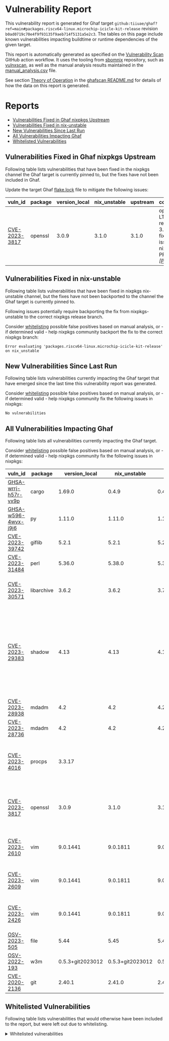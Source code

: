 <!--
SPDX-FileCopyrightText: 2023 Technology Innovation Institute (TII)

SPDX-License-Identifier: CC-BY-SA-4.0
-->

# Vulnerability Report

This vulnerability report is generated for Ghaf target `github:tiiuae/ghaf?ref=main#packages.riscv64-linux.microchip-icicle-kit-release` revision `b0ad0719c70e4f9f93135f9aeb714f5131a5e2c3`. The tables on this page include known vulnerabilities impacting buildtime or runtime dependencies of the given target.

This report is automatically generated as specified on the [Vulnerability Scan](../.github/workflows/vulnerability-scan.yml) GitHub action workflow. It uses the tooling from [sbomnix](https://github.com/tiiuae/sbomnix) repository, such as [vulnxscan](https://github.com/tiiuae/sbomnix/tree/main/scripts/vulnxscan), as well as the manual analysis results maintained in the [manual_analysis.csv](../manual_analysis.csv) file.

See section [Theory of Operation](https://github.com/tiiuae/ghafscan#theory-of-operation) in the [ghafscan README.md](https://github.com/tiiuae/ghafscan/blob/main/README.md) for details of how the data on this report is generated.

Reports
=================

* [Vulnerabilities Fixed in Ghaf nixpkgs Upstream](#vulnerabilities-fixed-in-ghaf-nixpkgs-upstream)
* [Vulnerabilities Fixed in nix-unstable](#vulnerabilities-fixed-in-nix-unstable)
* [New Vulnerabilities Since Last Run](#new-vulnerabilities-since-last-run)
* [All Vulnerabilities Impacting Ghaf](#all-vulnerabilities-impacting-ghaf)
* [Whitelisted Vulnerabilities](#whitelisted-vulnerabilities)

## Vulnerabilities Fixed in Ghaf nixpkgs Upstream 

Following table lists vulnerabilities that have been fixed in the nixpkgs channel the Ghaf target is currently pinned to, but the fixes have not been included in Ghaf.

Update the target Ghaf [flake.lock](https://github.com/tiiuae/ghaf/blob/main/flake.lock) file to mitigate the following issues:


| vuln_id                                                         | package   | version_local   | nix_unstable   | upstream   | comment                                                                                                                                                                                                                   |
|-----------------------------------------------------------------|-----------|-----------------|----------------|------------|---------------------------------------------------------------------------------------------------------------------------------------------------------------------------------------------------------------------------|
| [CVE-2023-3817](https://nvd.nist.gov/vuln/detail/CVE-2023-3817) | openssl   | 3.0.9           | 3.1.0          | 3.1.0      | openssl LTS release 3.0.10 fixes the issue, nixpkgs PR: [link](https://github.com/NixOS/nixpkgs/pull/246579).  *[[PR](https://github.com/NixOS/nixpkgs/pull/247537), [PR](https://github.com/NixOS/nixpkgs/pull/248715)]* |


## Vulnerabilities Fixed in nix-unstable

Following table lists vulnerabilities that have been fixed in nixpkgs nix-unstable channel, but the fixes have not been backported to the channel the Ghaf target is currently pinned to.

Following issues potentially require backporting the fix from nixpkgs-unstable to the correct nixpkgs release branch.

Consider [whitelisting](../manual_analysis.csv) possible false positives based on manual analysis, or - if determined valid - help nixpkgs community backport the fix to the correct nixpkgs branch:

```Error evaluating 'packages.riscv64-linux.microchip-icicle-kit-release' on nix_unstable```


## New Vulnerabilities Since Last Run

Following table lists vulnerabilities currently impacting the Ghaf target that have emerged since the last time this vulnerability report was generated.

Consider [whitelisting](../manual_analysis.csv) possible false positives based on manual analysis, or - if determined valid - help nixpkgs community fix the following issues in nixpkgs:

```No vulnerabilities```


## All Vulnerabilities Impacting Ghaf

Following table lists all vulnerabilities currently impacting the Ghaf target.

Consider [whitelisting](../manual_analysis.csv) possible false positives based on manual analysis, or - if determined valid - help nixpkgs community fix the following issues in nixpkgs:


| vuln_id                                                           | package    | version_local    | nix_unstable     | upstream         | comment                                                                                                                                                                                                                                                                                                                            |
|-------------------------------------------------------------------|------------|------------------|------------------|------------------|------------------------------------------------------------------------------------------------------------------------------------------------------------------------------------------------------------------------------------------------------------------------------------------------------------------------------------|
| [GHSA-wrrj-h57r-vx9p](https://osv.dev/GHSA-wrrj-h57r-vx9p)        | cargo      | 1.69.0           | 0.4.9            | 0.4.9            |                                                                                                                                                                                                                                                                                                                                    |
| [GHSA-w596-4wvx-j9j6](https://osv.dev/GHSA-w596-4wvx-j9j6)        | py         | 1.11.0           | 1.11.0           | 1.11.0           |                                                                                                                                                                                                                                                                                                                                    |
| [CVE-2023-39742](https://nvd.nist.gov/vuln/detail/CVE-2023-39742) | giflib     | 5.2.1            | 5.2.1            | 5.2.1            |                                                                                                                                                                                                                                                                                                                                    |
| [CVE-2023-31484](https://nvd.nist.gov/vuln/detail/CVE-2023-31484) | perl       | 5.36.0           | 5.38.0           | 5.38.0           | *[[PR](https://github.com/NixOS/nixpkgs/pull/241848), [PR](https://github.com/NixOS/nixpkgs/pull/247547)]*                                                                                                                                                                                                                         |
| [CVE-2023-30571](https://nvd.nist.gov/vuln/detail/CVE-2023-30571) | libarchive | 3.6.2            | 3.6.2            | 3.7.1            | No upstream fix available, see: [link](https://github.com/libarchive/libarchive/issues/1876).                                                                                                                                                                                                                                      |
| [CVE-2023-29383](https://nvd.nist.gov/vuln/detail/CVE-2023-29383) | shadow     | 4.13             | 4.13             | 4.14.0           | Pending merge for nixpkgs master PR: [link](https://github.com/NixOS/nixpkgs/pull/233924). TODO: consider taking the upstream version update to 4.14 instead: [link](https://github.com/shadow-maint/shadow/releases).  *[[PR](https://github.com/NixOS/nixpkgs/pull/233924), [PR](https://github.com/NixOS/nixpkgs/pull/254143)]* |
| [CVE-2023-28938](https://nvd.nist.gov/vuln/detail/CVE-2023-28938) | mdadm      | 4.2              | 4.2              | 4.2              |                                                                                                                                                                                                                                                                                                                                    |
| [CVE-2023-28736](https://nvd.nist.gov/vuln/detail/CVE-2023-28736) | mdadm      | 4.2              | 4.2              | 4.2              |                                                                                                                                                                                                                                                                                                                                    |
| [CVE-2023-4016](https://nvd.nist.gov/vuln/detail/CVE-2023-4016)   | procps     | 3.3.17           |                  |                  | See: [link](https://gitlab.com/procps-ng/procps/-/issues/297). Notice: repology package name is procps-ng: [link](https://repology.org/project/procps-ng/versions).                                                                                                                                                                |
| [CVE-2023-3817](https://nvd.nist.gov/vuln/detail/CVE-2023-3817)   | openssl    | 3.0.9            | 3.1.0            | 3.1.0            | openssl LTS release 3.0.10 fixes the issue, nixpkgs PR: [link](https://github.com/NixOS/nixpkgs/pull/246579).  *[[PR](https://github.com/NixOS/nixpkgs/pull/247537), [PR](https://github.com/NixOS/nixpkgs/pull/248715)]*                                                                                                          |
| [CVE-2023-2610](https://nvd.nist.gov/vuln/detail/CVE-2023-2610)   | vim        | 9.0.1441         | 9.0.1811         | 9.0.1885         | Consider backporting nixpkgs PR [link](https://github.com/NixOS/nixpkgs/pull/239484) to 23.05.  *[[PR](https://github.com/NixOS/nixpkgs/pull/251896)]*                                                                                                                                                                             |
| [CVE-2023-2609](https://nvd.nist.gov/vuln/detail/CVE-2023-2609)   | vim        | 9.0.1441         | 9.0.1811         | 9.0.1885         | Consider backporting nixpkgs PR [link](https://github.com/NixOS/nixpkgs/pull/239484) to 23.05.  *[[PR](https://github.com/NixOS/nixpkgs/pull/251896)]*                                                                                                                                                                             |
| [CVE-2023-2426](https://nvd.nist.gov/vuln/detail/CVE-2023-2426)   | vim        | 9.0.1441         | 9.0.1811         | 9.0.1885         | Consider backporting nixpkgs PR [link](https://github.com/NixOS/nixpkgs/pull/239484) to 23.05.  *[[PR](https://github.com/NixOS/nixpkgs/pull/251896)]*                                                                                                                                                                             |
| [OSV-2023-505](https://osv.dev/OSV-2023-505)                      | file       | 5.44             | 5.45             | 5.45             | Unclear if this is still valid.                                                                                                                                                                                                                                                                                                    |
| [OSV-2022-193](https://osv.dev/OSV-2022-193)                      | w3m        | 0.5.3+git2023012 | 0.5.3+git2023012 | 0.5.3+git2023012 | Unclear if this is still valid.                                                                                                                                                                                                                                                                                                    |
| [CVE-2020-2136](https://nvd.nist.gov/vuln/detail/CVE-2020-2136)   | git        | 2.40.1           | 2.41.0           | 2.42.0           | *[[PR](https://github.com/NixOS/nixpkgs/pull/82872), [PR](https://github.com/NixOS/nixpkgs/pull/84664)]*                                                                                                                                                                                                                           |



## Whitelisted Vulnerabilities

Following table lists vulnerabilities that would otherwise have been included to the report, but were left out due to whitelisting.

<details>
<summary>Whitelisted vulnerabilities</summary>
<br>

| vuln_id                                                               | package    | version_local    | comment                                                                                                                                                                                                                                                                                                                                           |
|-----------------------------------------------------------------------|------------|------------------|---------------------------------------------------------------------------------------------------------------------------------------------------------------------------------------------------------------------------------------------------------------------------------------------------------------------------------------------------|
| [GHSA-6898-wx94-8jq8](https://osv.dev/GHSA-6898-wx94-8jq8)            | libnotify  | 0.8.2            | Incorrect package: Issue refers node-libnotify [link](https://github.com/mytrile/node-libnotify), whereas nixpkgs refers gnome-libnotify [link](https://gitlab.gnome.org/GNOME/libnotify).                                                                                                                                                        |
| [CVE-2023-31975](https://nvd.nist.gov/vuln/detail/CVE-2023-31975)     | yasm       | 1.3.0            | Memory leak in CLI tool, no security impact.                                                                                                                                                                                                                                                                                                      |
| [CVE-2023-31974](https://nvd.nist.gov/vuln/detail/CVE-2023-31974)     | yasm       | 1.3.0            | Crash in CLI tool, no security impact.                                                                                                                                                                                                                                                                                                            |
| [CVE-2023-31973](https://nvd.nist.gov/vuln/detail/CVE-2023-31973)     | yasm       | 1.3.0            | Crash in CLI tool, no security impact.                                                                                                                                                                                                                                                                                                            |
| [CVE-2023-31972](https://nvd.nist.gov/vuln/detail/CVE-2023-31972)     | yasm       | 1.3.0            | Crash in CLI tool, no security impact.                                                                                                                                                                                                                                                                                                            |
| [CVE-2023-31486](https://nvd.nist.gov/vuln/detail/CVE-2023-31486)     | perl       | 5.36.0-env       | Fixed upstream with [link](https://github.com/chansen/p5-http-tiny/pull/153) and nixpkgs patched the issue already in 08/2022 with [link](https://github.com/NixOS/nixpkgs/pull/187480).                                                                                                                                                          |
| [CVE-2023-31486](https://nvd.nist.gov/vuln/detail/CVE-2023-31486)     | perl       | 5.36.0           | Fixed upstream with [link](https://github.com/chansen/p5-http-tiny/pull/153) and nixpkgs patched the issue already in 08/2022 with [link](https://github.com/NixOS/nixpkgs/pull/187480).                                                                                                                                                          |
| [CVE-2023-30402](https://nvd.nist.gov/vuln/detail/CVE-2023-30402)     | yasm       | 1.3.0            | Crash in CLI tool, no security impact.                                                                                                                                                                                                                                                                                                            |
| [CVE-2023-29406](https://nvd.nist.gov/vuln/detail/CVE-2023-29406)     | go         | 1.17.13-linux-am | See the discussion in: [link](https://github.com/NixOS/nixpkgs/pull/241776).                                                                                                                                                                                                                                                                      |
| [CVE-2023-29405](https://nvd.nist.gov/vuln/detail/CVE-2023-29405)     | go         | 1.17.13-linux-am | See the discussion in: [link](https://github.com/NixOS/nixpkgs/pull/241776).                                                                                                                                                                                                                                                                      |
| [CVE-2023-29404](https://nvd.nist.gov/vuln/detail/CVE-2023-29404)     | go         | 1.17.13-linux-am | See the discussion in: [link](https://github.com/NixOS/nixpkgs/pull/241776).                                                                                                                                                                                                                                                                      |
| [CVE-2023-29403](https://nvd.nist.gov/vuln/detail/CVE-2023-29403)     | go         | 1.17.13-linux-am | See the discussion in: [link](https://github.com/NixOS/nixpkgs/pull/241776).                                                                                                                                                                                                                                                                      |
| [CVE-2023-29402](https://nvd.nist.gov/vuln/detail/CVE-2023-29402)     | go         | 1.17.13-linux-am | See the discussion in: [link](https://github.com/NixOS/nixpkgs/pull/241776).                                                                                                                                                                                                                                                                      |
| [CVE-2023-29400](https://nvd.nist.gov/vuln/detail/CVE-2023-29400)     | go         | 1.17.13-linux-am | See the discussion in: [link](https://github.com/NixOS/nixpkgs/pull/241776).                                                                                                                                                                                                                                                                      |
| [CVE-2023-24540](https://nvd.nist.gov/vuln/detail/CVE-2023-24540)     | go         | 1.17.13-linux-am | See the discussion in: [link](https://github.com/NixOS/nixpkgs/pull/241776).                                                                                                                                                                                                                                                                      |
| [CVE-2023-24539](https://nvd.nist.gov/vuln/detail/CVE-2023-24539)     | go         | 1.17.13-linux-am | See the discussion in: [link](https://github.com/NixOS/nixpkgs/pull/241776).                                                                                                                                                                                                                                                                      |
| [CVE-2023-24538](https://nvd.nist.gov/vuln/detail/CVE-2023-24538)     | go         | 1.17.13-linux-am | See the discussion in: [link](https://github.com/NixOS/nixpkgs/pull/241776).                                                                                                                                                                                                                                                                      |
| [CVE-2023-24537](https://nvd.nist.gov/vuln/detail/CVE-2023-24537)     | go         | 1.17.13-linux-am | See the discussion in: [link](https://github.com/NixOS/nixpkgs/pull/241776).                                                                                                                                                                                                                                                                      |
| [CVE-2023-24536](https://nvd.nist.gov/vuln/detail/CVE-2023-24536)     | go         | 1.17.13-linux-am | See the discussion in: [link](https://github.com/NixOS/nixpkgs/pull/241776).                                                                                                                                                                                                                                                                      |
| [CVE-2023-24534](https://nvd.nist.gov/vuln/detail/CVE-2023-24534)     | go         | 1.17.13-linux-am | See the discussion in: [link](https://github.com/NixOS/nixpkgs/pull/241776).                                                                                                                                                                                                                                                                      |
| [CVE-2023-24532](https://nvd.nist.gov/vuln/detail/CVE-2023-24532)     | go         | 1.17.13-linux-am | See the discussion in: [link](https://github.com/NixOS/nixpkgs/pull/241776).                                                                                                                                                                                                                                                                      |
| [CVE-2023-3603](https://nvd.nist.gov/vuln/detail/CVE-2023-3603)       | libssh     | 0.10.5           | Based on [link](https://security-tracker.debian.org/tracker/CVE-2023-3603) and [link](https://bugzilla.redhat.com/show_bug.cgi?id=2221791), vulnerable code is not present in 0.10.5 or any currently released version.                                                                                                                           |
| [OSV-2023-137](https://osv.dev/OSV-2023-137)                          | harfbuzz   | 7.3.0            | Based on [link](https://bugs.chromium.org/p/oss-fuzz/issues/detail?id=56510#c2), the issue is fixed in range [link](https://github.com/harfbuzz/harfbuzz/compare/67e01c1292821e7b6fc2ab13acddb84ab41b2187...60841e26187576bff477c1a09ee2ffe544844abc) all of which have been merged in 7.1.0.                                                     |
| [OSV-2023-137](https://osv.dev/OSV-2023-137)                          | harfbuzz   | 7.2.0            | Based on [link](https://bugs.chromium.org/p/oss-fuzz/issues/detail?id=56510#c2), the issue is fixed in range [link](https://github.com/harfbuzz/harfbuzz/compare/67e01c1292821e7b6fc2ab13acddb84ab41b2187...60841e26187576bff477c1a09ee2ffe544844abc) all of which have been merged in 7.1.0.                                                     |
| [CVE-2022-48434](https://nvd.nist.gov/vuln/detail/CVE-2022-48434)     | ffmpeg     | 4.4.4            | Scanners get confused by LTS release versions (non-linear version numbers). Upstream fix patch for 4.4.x is merged in 4.4.3 [link](https://git.ffmpeg.org/gitweb/ffmpeg.git/commit/d4b7b3c03ee2baf0166ce49dff17ec9beff684db).                                                                                                                     |
| [PYSEC-2022-42969](https://osv.dev/PYSEC-2022-42969)                  | py         | 1.11.0           | Same as CVE-2022-42969.                                                                                                                                                                                                                                                                                                                           |
| [CVE-2022-42969](https://nvd.nist.gov/vuln/detail/CVE-2022-42969)     | py         | 1.11.0           | Disputed upstream: [link](https://github.com/pytest-dev/py/issues/287#issuecomment-1283567565).                                                                                                                                                                                                                                                   |
| [CVE-2022-41725](https://nvd.nist.gov/vuln/detail/CVE-2022-41725)     | go         | 1.17.13-linux-am | See the discussion in: [link](https://github.com/NixOS/nixpkgs/pull/241776).                                                                                                                                                                                                                                                                      |
| [CVE-2022-41724](https://nvd.nist.gov/vuln/detail/CVE-2022-41724)     | go         | 1.17.13-linux-am | See the discussion in: [link](https://github.com/NixOS/nixpkgs/pull/241776).                                                                                                                                                                                                                                                                      |
| [CVE-2022-41723](https://nvd.nist.gov/vuln/detail/CVE-2022-41723)     | go         | 1.17.13-linux-am | See the discussion in: [link](https://github.com/NixOS/nixpkgs/pull/241776).                                                                                                                                                                                                                                                                      |
| [CVE-2022-41722](https://nvd.nist.gov/vuln/detail/CVE-2022-41722)     | go         | 1.17.13-linux-am | See the discussion in: [link](https://github.com/NixOS/nixpkgs/pull/241776).                                                                                                                                                                                                                                                                      |
| [CVE-2022-41720](https://nvd.nist.gov/vuln/detail/CVE-2022-41720)     | go         | 1.17.13-linux-am | See the discussion in: [link](https://github.com/NixOS/nixpkgs/pull/241776).                                                                                                                                                                                                                                                                      |
| [CVE-2022-41717](https://nvd.nist.gov/vuln/detail/CVE-2022-41717)     | go         | 1.17.13-linux-am | See the discussion in: [link](https://github.com/NixOS/nixpkgs/pull/241776).                                                                                                                                                                                                                                                                      |
| [CVE-2022-41716](https://nvd.nist.gov/vuln/detail/CVE-2022-41716)     | go         | 1.17.13-linux-am | See the discussion in: [link](https://github.com/NixOS/nixpkgs/pull/241776).                                                                                                                                                                                                                                                                      |
| [CVE-2022-41715](https://nvd.nist.gov/vuln/detail/CVE-2022-41715)     | go         | 1.17.13-linux-am | See the discussion in: [link](https://github.com/NixOS/nixpkgs/pull/241776).                                                                                                                                                                                                                                                                      |
| [CVE-2022-38663](https://nvd.nist.gov/vuln/detail/CVE-2022-38663)     | git        | 2.41.0           | Incorrect package: Impacts Jenkins git plugin, not git. Issue gets included to the report due to vulnix's design decision to avoid false negatives with the cost of false positives: [link](https://github.com/nix-community/vulnix/blob/f56f3ac857626171b95e51d98cb6874278f789d3/src/vulnix/vulnerability.py#L90-L96).                           |
| [CVE-2022-38663](https://nvd.nist.gov/vuln/detail/CVE-2022-38663)     | git        | 2.40.1           | Incorrect package: Impacts Jenkins git plugin, not git. Issue gets included to the report due to vulnix's design decision to avoid false negatives with the cost of false positives: [link](https://github.com/nix-community/vulnix/blob/f56f3ac857626171b95e51d98cb6874278f789d3/src/vulnix/vulnerability.py#L90-L96).                           |
| [CVE-2022-37416](https://nvd.nist.gov/vuln/detail/CVE-2022-37416)     | libmpeg2   | 0.5.1            | NVD data issue: concerns Android only.                                                                                                                                                                                                                                                                                                            |
| [CVE-2022-36884](https://nvd.nist.gov/vuln/detail/CVE-2022-36884)     | git        | 2.41.0           | Incorrect package: Impacts Jenkins git plugin, not git. Issue gets included to the report due to vulnix's design decision to avoid false negatives with the cost of false positives: [link](https://github.com/nix-community/vulnix/blob/f56f3ac857626171b95e51d98cb6874278f789d3/src/vulnix/vulnerability.py#L90-L96).                           |
| [CVE-2022-36884](https://nvd.nist.gov/vuln/detail/CVE-2022-36884)     | git        | 2.40.1           | Incorrect package: Impacts Jenkins git plugin, not git. Issue gets included to the report due to vulnix's design decision to avoid false negatives with the cost of false positives: [link](https://github.com/nix-community/vulnix/blob/f56f3ac857626171b95e51d98cb6874278f789d3/src/vulnix/vulnerability.py#L90-L96).                           |
| [CVE-2022-36883](https://nvd.nist.gov/vuln/detail/CVE-2022-36883)     | git        | 2.41.0           | Incorrect package: Impacts Jenkins git plugin, not git. Issue gets included to the report due to vulnix's design decision to avoid false negatives with the cost of false positives: [link](https://github.com/nix-community/vulnix/blob/f56f3ac857626171b95e51d98cb6874278f789d3/src/vulnix/vulnerability.py#L90-L96).                           |
| [CVE-2022-36883](https://nvd.nist.gov/vuln/detail/CVE-2022-36883)     | git        | 2.40.1           | Incorrect package: Impacts Jenkins git plugin, not git. Issue gets included to the report due to vulnix's design decision to avoid false negatives with the cost of false positives: [link](https://github.com/nix-community/vulnix/blob/f56f3ac857626171b95e51d98cb6874278f789d3/src/vulnix/vulnerability.py#L90-L96).                           |
| [CVE-2022-36882](https://nvd.nist.gov/vuln/detail/CVE-2022-36882)     | git        | 2.41.0           | Incorrect package: Impacts Jenkins git plugin, not git. Issue gets included to the report due to vulnix's design decision to avoid false negatives with the cost of false positives: [link](https://github.com/nix-community/vulnix/blob/f56f3ac857626171b95e51d98cb6874278f789d3/src/vulnix/vulnerability.py#L90-L96).                           |
| [CVE-2022-36882](https://nvd.nist.gov/vuln/detail/CVE-2022-36882)     | git        | 2.40.1           | Incorrect package: Impacts Jenkins git plugin, not git. Issue gets included to the report due to vulnix's design decision to avoid false negatives with the cost of false positives: [link](https://github.com/nix-community/vulnix/blob/f56f3ac857626171b95e51d98cb6874278f789d3/src/vulnix/vulnerability.py#L90-L96).                           |
| [CVE-2022-36073](https://nvd.nist.gov/vuln/detail/CVE-2022-36073)     | rubygems   | 3.4.19           | Latest impacted version in 3.x is 3.0.4.                                                                                                                                                                                                                                                                                                          |
| [CVE-2022-36073](https://nvd.nist.gov/vuln/detail/CVE-2022-36073)     | rubygems   | 3.4.13           | Latest impacted version in 3.x is 3.0.4.                                                                                                                                                                                                                                                                                                          |
| [CVE-2022-30949](https://nvd.nist.gov/vuln/detail/CVE-2022-30949)     | git        | 2.41.0           | Incorrect package: Impacts Jenkins git plugin, not git. Issue gets included to the report due to vulnix's design decision to avoid false negatives with the cost of false positives: [link](https://github.com/nix-community/vulnix/blob/f56f3ac857626171b95e51d98cb6874278f789d3/src/vulnix/vulnerability.py#L90-L96).                           |
| [CVE-2022-30949](https://nvd.nist.gov/vuln/detail/CVE-2022-30949)     | git        | 2.40.1           | Incorrect package: Impacts Jenkins git plugin, not git. Issue gets included to the report due to vulnix's design decision to avoid false negatives with the cost of false positives: [link](https://github.com/nix-community/vulnix/blob/f56f3ac857626171b95e51d98cb6874278f789d3/src/vulnix/vulnerability.py#L90-L96).                           |
| [CVE-2022-30948](https://nvd.nist.gov/vuln/detail/CVE-2022-30948)     | git        | 2.41.0           | Incorrect package: Impacts Jenkins git plugin, not git. Issue gets included to the report due to vulnix's design decision to avoid false negatives with the cost of false positives: [link](https://github.com/nix-community/vulnix/blob/f56f3ac857626171b95e51d98cb6874278f789d3/src/vulnix/vulnerability.py#L90-L96).                           |
| [CVE-2022-30948](https://nvd.nist.gov/vuln/detail/CVE-2022-30948)     | git        | 2.40.1           | Incorrect package: Impacts Jenkins git plugin, not git. Issue gets included to the report due to vulnix's design decision to avoid false negatives with the cost of false positives: [link](https://github.com/nix-community/vulnix/blob/f56f3ac857626171b95e51d98cb6874278f789d3/src/vulnix/vulnerability.py#L90-L96).                           |
| [CVE-2022-30947](https://nvd.nist.gov/vuln/detail/CVE-2022-30947)     | git        | 2.41.0           | Incorrect package: Impacts Jenkins git plugin, not git. Issue gets included to the report due to vulnix's design decision to avoid false negatives with the cost of false positives: [link](https://github.com/nix-community/vulnix/blob/f56f3ac857626171b95e51d98cb6874278f789d3/src/vulnix/vulnerability.py#L90-L96).                           |
| [CVE-2022-30947](https://nvd.nist.gov/vuln/detail/CVE-2022-30947)     | git        | 2.40.1           | Incorrect package: Impacts Jenkins git plugin, not git. Issue gets included to the report due to vulnix's design decision to avoid false negatives with the cost of false positives: [link](https://github.com/nix-community/vulnix/blob/f56f3ac857626171b95e51d98cb6874278f789d3/src/vulnix/vulnerability.py#L90-L96).                           |
| [CVE-2022-28321](https://nvd.nist.gov/vuln/detail/CVE-2022-28321)     | linux-pam  | 1.5.2            | Only impacts SUSE-specific patch version. Notice: repology package name is pam: [link](https://repology.org/project/pam/versions).                                                                                                                                                                                                                |
| [CVE-2022-27664](https://nvd.nist.gov/vuln/detail/CVE-2022-27664)     | go         | 1.17.13-linux-am | See the discussion in: [link](https://github.com/NixOS/nixpkgs/pull/241776).                                                                                                                                                                                                                                                                      |
| [CVE-2022-26691](https://nvd.nist.gov/vuln/detail/CVE-2022-26691)     | cups       | 2.4.6            | Fixed in nixpkgs with PR: [link](https://github.com/NixOS/nixpkgs/pull/174898).                                                                                                                                                                                                                                                                   |
| [MAL-2022-4301](https://osv.dev/MAL-2022-4301)                        | libidn2    | 2.3.4            | Incorrect package: Issue refers npm libidn2, whereas, nixpkgs refers libidn2 [link](https://gitlab.com/libidn/libidn2).                                                                                                                                                                                                                           |
| [CVE-2022-3965](https://nvd.nist.gov/vuln/detail/CVE-2022-3965)       | ffmpeg     | 5.1.3            | Scanners get confused by LTS release versions (non-linear version numbers). Upstream fix patch for 5.1.x is merged in 5.1.3 [link](https://github.com/FFmpeg/FFmpeg/commit/7c234248f859baa35e55c3dbbb7a359eae1c5257).                                                                                                                             |
| [CVE-2022-3964](https://nvd.nist.gov/vuln/detail/CVE-2022-3964)       | ffmpeg     | 5.1.3            | Scanners get confused by LTS release versions (non-linear version numbers). Upstream fix patch for 4.4.x is merged in 4.4.4 [link](https://github.com/FFmpeg/FFmpeg/commit/ad28b01a141703b831256b712e0613281b15fcf0).                                                                                                                             |
| [CVE-2022-3964](https://nvd.nist.gov/vuln/detail/CVE-2022-3964)       | ffmpeg     | 4.4.4            | Scanners get confused by LTS release versions (non-linear version numbers). Upstream fix patch for 4.4.x is merged in 4.4.4 [link](https://github.com/FFmpeg/FFmpeg/commit/ad28b01a141703b831256b712e0613281b15fcf0).                                                                                                                             |
| [CVE-2022-3637](https://nvd.nist.gov/vuln/detail/CVE-2022-3637)       | bluez      | 5.66             | Upstream fix commit: [link](https://git.kernel.org/pub/scm/bluetooth/bluez.git/commit/?id=1d6cfb8e625a944010956714c1802bc1e1fc6c4f) was merged to release 5.65, so this issue is fixed in 5.66. NVD data issue.                                                                                                                                   |
| [CVE-2022-3563](https://nvd.nist.gov/vuln/detail/CVE-2022-3563)       | bluez      | 5.66             | Upstream fix commit: [link](https://git.kernel.org/pub/scm/bluetooth/bluez.git/commit/?id=e3c92f1f786f0b55440bd908b55894d0c792cf0e) was merged to release 5.65, so this issue is fixed in 5.66. NVD data issue.                                                                                                                                   |
| [CVE-2022-3341](https://nvd.nist.gov/vuln/detail/CVE-2022-3341)       | ffmpeg     | 4.4.4            | Scanners get confused by LTS release versions (non-linear version numbers). Upstream fix patch for 4.4.x is merged in 4.4.4 [link](https://github.com/FFmpeg/FFmpeg/commit/c513bd48039a718dabf6d7a829efb6732693c04b).                                                                                                                             |
| [CVE-2022-3219](https://nvd.nist.gov/vuln/detail/CVE-2022-3219)       | gnupg      | 2.4.1            | Fix patch is not accepted upstream: [link](https://dev.gnupg.org/D556).                                                                                                                                                                                                                                                                           |
| [CVE-2022-3219](https://nvd.nist.gov/vuln/detail/CVE-2022-3219)       | gnupg      | 2.4.0            | Fix patch is not accepted upstream: [link](https://dev.gnupg.org/D556).                                                                                                                                                                                                                                                                           |
| [CVE-2022-3109](https://nvd.nist.gov/vuln/detail/CVE-2022-3109)       | ffmpeg     | 4.4.4            | Scanners get confused by LTS release versions (non-linear version numbers). Upstream fix patch for 4.4.x is merged in 4.4.4 [link](https://github.com/FFmpeg/FFmpeg/commit/4d82b7bac42c9d35d4f9f145a85e6cbc1fe914f2).                                                                                                                             |
| [CVE-2022-2880](https://nvd.nist.gov/vuln/detail/CVE-2022-2880)       | go         | 1.17.13-linux-am | See the discussion in: [link](https://github.com/NixOS/nixpkgs/pull/241776).                                                                                                                                                                                                                                                                      |
| [CVE-2022-2879](https://nvd.nist.gov/vuln/detail/CVE-2022-2879)       | go         | 1.17.13-linux-am | See the discussion in: [link](https://github.com/NixOS/nixpkgs/pull/241776).                                                                                                                                                                                                                                                                      |
| [OSV-2022-1193](https://osv.dev/OSV-2022-1193)                        | libarchive | 3.6.2            | Fixed based on [link](https://bugs.chromium.org/p/oss-fuzz/issues/detail?id=53594#c3).                                                                                                                                                                                                                                                            |
| [OSV-2022-416](https://osv.dev/OSV-2022-416)                          | openjpeg   | 2.5.0            | Fixed based on [link](https://bugs.chromium.org/p/oss-fuzz/issues/detail?id=47500#c2).                                                                                                                                                                                                                                                            |
| [OSV-2022-183](https://osv.dev/OSV-2022-183)                          | binutils   | 2.40             | Fixed based on [link](https://bugs.chromium.org/p/oss-fuzz/issues/detail?id=44864#c2).                                                                                                                                                                                                                                                            |
| [GHSA-mc7w-4cjf-c973](https://osv.dev/GHSA-mc7w-4cjf-c973)            | opencv     | 4.7.0            | Incorrect package: Issue refers node-opencv, whereas, nixpkgs refers opencv [link](https://github.com/opencv/opencv).                                                                                                                                                                                                                             |
| [CVE-2021-39205](https://nvd.nist.gov/vuln/detail/CVE-2021-39205)     | jitsi-meet | 1.0.7322         | Does not impact the version in nixpkgs as mentioned in [link](https://github.com/NixOS/nixpkgs/issues/142979#issuecomment-964291845).                                                                                                                                                                                                             |
| [CVE-2021-39205](https://nvd.nist.gov/vuln/detail/CVE-2021-39205)     | jitsi-meet | 1.0.6943         | Does not impact the version in nixpkgs as mentioned in [link](https://github.com/NixOS/nixpkgs/issues/142979#issuecomment-964291845).                                                                                                                                                                                                             |
| [CVE-2021-33506](https://nvd.nist.gov/vuln/detail/CVE-2021-33506)     | jitsi-meet | 1.0.7322         | Fixed in nixpkgs as mentioned in [link](https://github.com/NixOS/nixpkgs/issues/132134#issuecomment-890319135).                                                                                                                                                                                                                                   |
| [CVE-2021-33506](https://nvd.nist.gov/vuln/detail/CVE-2021-33506)     | jitsi-meet | 1.0.6943         | Fixed in nixpkgs as mentioned in [link](https://github.com/NixOS/nixpkgs/issues/132134#issuecomment-890319135).                                                                                                                                                                                                                                   |
| [CVE-2021-33468](https://nvd.nist.gov/vuln/detail/CVE-2021-33468)     | yasm       | 1.3.0            | Issue is not fixed upstream. Other distributions have triaged the issue as minor or 'no security impact'.                                                                                                                                                                                                                                         |
| [CVE-2021-33467](https://nvd.nist.gov/vuln/detail/CVE-2021-33467)     | yasm       | 1.3.0            | Issue is not fixed upstream. Other distributions have triaged the issue as minor or 'no security impact'.                                                                                                                                                                                                                                         |
| [CVE-2021-33466](https://nvd.nist.gov/vuln/detail/CVE-2021-33466)     | yasm       | 1.3.0            | Issue is not fixed upstream. Other distributions have triaged the issue as minor or 'no security impact'.                                                                                                                                                                                                                                         |
| [CVE-2021-33465](https://nvd.nist.gov/vuln/detail/CVE-2021-33465)     | yasm       | 1.3.0            | Issue is not fixed upstream. Other distributions have triaged the issue as minor or 'no security impact'.                                                                                                                                                                                                                                         |
| [CVE-2021-33464](https://nvd.nist.gov/vuln/detail/CVE-2021-33464)     | yasm       | 1.3.0            | Issue is not fixed upstream. Other distributions have triaged the issue as minor or 'no security impact'.                                                                                                                                                                                                                                         |
| [CVE-2021-33463](https://nvd.nist.gov/vuln/detail/CVE-2021-33463)     | yasm       | 1.3.0            | Issue is not fixed upstream. Other distributions have triaged the issue as minor or 'no security impact'.                                                                                                                                                                                                                                         |
| [CVE-2021-33462](https://nvd.nist.gov/vuln/detail/CVE-2021-33462)     | yasm       | 1.3.0            | Issue is not fixed upstream. Other distributions have triaged the issue as minor or 'no security impact'.                                                                                                                                                                                                                                         |
| [CVE-2021-33461](https://nvd.nist.gov/vuln/detail/CVE-2021-33461)     | yasm       | 1.3.0            | Issue is not fixed upstream. Other distributions have triaged the issue as minor or 'no security impact'.                                                                                                                                                                                                                                         |
| [CVE-2021-33460](https://nvd.nist.gov/vuln/detail/CVE-2021-33460)     | yasm       | 1.3.0            | Issue is not fixed upstream. Other distributions have triaged the issue as minor or 'no security impact'.                                                                                                                                                                                                                                         |
| [CVE-2021-33459](https://nvd.nist.gov/vuln/detail/CVE-2021-33459)     | yasm       | 1.3.0            | Issue is not fixed upstream. Other distributions have triaged the issue as minor or 'no security impact'.                                                                                                                                                                                                                                         |
| [CVE-2021-33458](https://nvd.nist.gov/vuln/detail/CVE-2021-33458)     | yasm       | 1.3.0            | Issue is not fixed upstream. Other distributions have triaged the issue as minor or 'no security impact'.                                                                                                                                                                                                                                         |
| [CVE-2021-33457](https://nvd.nist.gov/vuln/detail/CVE-2021-33457)     | yasm       | 1.3.0            | Issue is not fixed upstream. Other distributions have triaged the issue as minor or 'no security impact'.                                                                                                                                                                                                                                         |
| [CVE-2021-33456](https://nvd.nist.gov/vuln/detail/CVE-2021-33456)     | yasm       | 1.3.0            | Issue is not fixed upstream. Other distributions have triaged the issue as minor or 'no security impact'.                                                                                                                                                                                                                                         |
| [CVE-2021-33455](https://nvd.nist.gov/vuln/detail/CVE-2021-33455)     | yasm       | 1.3.0            | Issue is not fixed upstream. Other distributions have triaged the issue as minor or 'no security impact'.                                                                                                                                                                                                                                         |
| [CVE-2021-33454](https://nvd.nist.gov/vuln/detail/CVE-2021-33454)     | yasm       | 1.3.0            | Issue is not fixed upstream. Other distributions have triaged the issue as minor or 'no security impact'.                                                                                                                                                                                                                                         |
| [CVE-2021-30499](https://nvd.nist.gov/vuln/detail/CVE-2021-30499)     | libcaca    | 0.99.beta20      | NVD data issue: CPE entry does not correctly state the version numbers. Issue is fixed in v0.99.beta20: [link](https://github.com/cacalabs/libcaca/releases/tag/v0.99.beta20).                                                                                                                                                                    |
| [CVE-2021-26945](https://nvd.nist.gov/vuln/detail/CVE-2021-26945)     | openexr    | 2.5.8            | Fix patch [link](https://github.com/AcademySoftwareFoundation/openexr/pull/930/commits/b73ec53bd24ba116d7bf48ebdc868301c596706e) modifies a file that is not available in openexr 2. Thus, the fix doesn't apply to 2.5.8.                                                                                                                        |
| [CVE-2021-26720](https://nvd.nist.gov/vuln/detail/CVE-2021-26720)     | avahi      | 0.8              | False positive: issue refers avahi-daemon-check-dns.sh in the Debian avahi package. As such, the issue is specific to Debian and its derivatives.                                                                                                                                                                                                 |
| [CVE-2021-26260](https://nvd.nist.gov/vuln/detail/CVE-2021-26260)     | openexr    | 2.5.8            | False positive to the NVD data issue. Fixed in openexr 2.5.8. Upstream fix PR [link](https://github.com/AcademySoftwareFoundation/openexr/commit/4212416433a230334cef0ac122cb8d722746035d) which went to 2.5.5.                                                                                                                                   |
| [CVE-2021-23215](https://nvd.nist.gov/vuln/detail/CVE-2021-23215)     | openexr    | 2.5.8            | False positive to the NVD data issue. Fixed in openexr 2.5.8. Upstream fix PR [link](https://github.com/AcademySoftwareFoundation/openexr/commit/4212416433a230334cef0ac122cb8d722746035d) which went to 2.5.5.                                                                                                                                   |
| [CVE-2021-23169](https://nvd.nist.gov/vuln/detail/CVE-2021-23169)     | openexr    | 2.5.8            | False positive to the NVD data issue. Fixed in openexr 2.5.8. Upstream fix PR [link](https://github.com/AcademySoftwareFoundation/openexr/pull/1040) which went to 2.5.7.                                                                                                                                                                         |
| [CVE-2021-21684](https://nvd.nist.gov/vuln/detail/CVE-2021-21684)     | git        | 2.41.0           | Incorrect package: Impacts Jenkins git plugin, not git. Issue gets included to the report due to vulnix's design decision to avoid false negatives with the cost of false positives: [link](https://github.com/nix-community/vulnix/blob/f56f3ac857626171b95e51d98cb6874278f789d3/src/vulnix/vulnerability.py#L90-L96).                           |
| [CVE-2021-21684](https://nvd.nist.gov/vuln/detail/CVE-2021-21684)     | git        | 2.40.1           | Incorrect package: Impacts Jenkins git plugin, not git. Issue gets included to the report due to vulnix's design decision to avoid false negatives with the cost of false positives: [link](https://github.com/nix-community/vulnix/blob/f56f3ac857626171b95e51d98cb6874278f789d3/src/vulnix/vulnerability.py#L90-L96).                           |
| [CVE-2021-20255](https://nvd.nist.gov/vuln/detail/CVE-2021-20255)     | qemu       | 8.1.0            | Upstream patch not merged: [link](https://lists.gnu.org/archive/html/qemu-devel/2021-02/msg06098.html). No point fixing this in nixpkgs as long as it is not fixed upstream.                                                                                                                                                                      |
| [CVE-2021-20255](https://nvd.nist.gov/vuln/detail/CVE-2021-20255)     | qemu       | 8.0.4            | Upstream patch not merged: [link](https://lists.gnu.org/archive/html/qemu-devel/2021-02/msg06098.html). No point fixing this in nixpkgs as long as it is not fixed upstream.                                                                                                                                                                      |
| [CVE-2021-20255](https://nvd.nist.gov/vuln/detail/CVE-2021-20255)     | qemu       | 8.0.2            | Upstream patch not merged: [link](https://lists.gnu.org/archive/html/qemu-devel/2021-02/msg06098.html). No point fixing this in nixpkgs as long as it is not fixed upstream.                                                                                                                                                                      |
| [CVE-2021-4336](https://nvd.nist.gov/vuln/detail/CVE-2021-4336)       | ninja      | 1.11.1           | Incorrect package: nixpkgs 'ninja' refers [link](https://github.com/ninja-build/ninja), not [link](https://github.com/ITRS-Group/monitor-ninja).                                                                                                                                                                                                  |
| [CVE-2021-4217](https://nvd.nist.gov/vuln/detail/CVE-2021-4217)       | unzip      | 6.0              | Ignored by other distribution as 'no security impact', e.g. Debian: [link](https://security-tracker.debian.org/tracker/CVE-2021-4217).                                                                                                                                                                                                            |
| [CVE-2021-3605](https://nvd.nist.gov/vuln/detail/CVE-2021-3605)       | openexr    | 2.5.8            | False positive to the NVD data issue. Fixed in openexr 2.5.8. Upstream fix PR [link](https://github.com/AcademySoftwareFoundation/openexr/pull/1040) which went to 2.5.7.                                                                                                                                                                         |
| [CVE-2021-3598](https://nvd.nist.gov/vuln/detail/CVE-2021-3598)       | openexr    | 2.5.8            | False positive to the NVD data issue. Fixed in openexr 2.5.8. Upstream fix PR [link](https://github.com/AcademySoftwareFoundation/openexr/pull/1040) which went to 2.5.7.                                                                                                                                                                         |
| [CVE-2021-3468](https://nvd.nist.gov/vuln/detail/CVE-2021-3468)       | avahi      | 0.8              | Fixed in nixpgs with [link](https://github.com/NixOS/nixpkgs/pull/195331).                                                                                                                                                                                                                                                                        |
| [OSV-2021-820](https://osv.dev/OSV-2021-820)                          | qemu       | 8.1.0            | Fixed based on [link](https://bugs.chromium.org/p/oss-fuzz/issues/detail?id=34831#c2).                                                                                                                                                                                                                                                            |
| [OSV-2021-820](https://osv.dev/OSV-2021-820)                          | qemu       | 8.0.4            | Fixed based on [link](https://bugs.chromium.org/p/oss-fuzz/issues/detail?id=34831#c2).                                                                                                                                                                                                                                                            |
| [OSV-2021-820](https://osv.dev/OSV-2021-820)                          | qemu       | 8.0.2            | Fixed based on [link](https://bugs.chromium.org/p/oss-fuzz/issues/detail?id=34831#c2).                                                                                                                                                                                                                                                            |
| [OSV-2021-777](https://osv.dev/OSV-2021-777)                          | libxml2    | 2.11.4           | Fixed by [link](https://gitlab.gnome.org/GNOME/libxml2/-/commit/8f5ccada05ddd4a1ff8e399ad39fc7cd4bd33325), which went to 2.9.13. Therefore, this issue is fixed in 2.10.4.                                                                                                                                                                        |
| [OSV-2021-777](https://osv.dev/OSV-2021-777)                          | libxml2    | 2.10.4           | Fixed by [link](https://gitlab.gnome.org/GNOME/libxml2/-/commit/8f5ccada05ddd4a1ff8e399ad39fc7cd4bd33325), which went to 2.9.13. Therefore, this issue is fixed in 2.10.4.                                                                                                                                                                        |
| [GHSA-f698-m2v9-5fh3](https://osv.dev/GHSA-f698-m2v9-5fh3)            | opencv     | 4.7.0            | Incorrect package: issue refers node-opencv [link](https://www.npmjs.com/package/opencv), whereas nixpkgs refers [link](https://github.com/opencv/opencv).                                                                                                                                                                                        |
| [CVE-2020-24490](https://nvd.nist.gov/vuln/detail/CVE-2020-24490)     | bluez      | 5.66             | Fixed in linux kernel (5.8) with: [link](https://git.kernel.org/pub/scm/linux/kernel/git/bluetooth/bluetooth-next.git/commit/?id=a2ec905d1e160a33b2e210e45ad30445ef26ce0e).                                                                                                                                                                       |
| [CVE-2020-16194](https://nvd.nist.gov/vuln/detail/CVE-2020-16194)     | quote      | 1.0.29           | Incorrect package: Issue concerns prestashop product: [link](https://prestashop.com/), whereas, nixpkgs "quote" refers rust package 'quote': [link](https://docs.rs/quote/latest/quote/).                                                                                                                                                         |
| [CVE-2020-16194](https://nvd.nist.gov/vuln/detail/CVE-2020-16194)     | quote      | 1.0.21           | Incorrect package: Issue concerns prestashop product: [link](https://prestashop.com/), whereas, nixpkgs "quote" refers rust package 'quote': [link](https://docs.rs/quote/latest/quote/).                                                                                                                                                         |
| [CVE-2020-16194](https://nvd.nist.gov/vuln/detail/CVE-2020-16194)     | quote      | 1.0.20           | Incorrect package: Issue concerns prestashop product: [link](https://prestashop.com/), whereas, nixpkgs "quote" refers rust package 'quote': [link](https://docs.rs/quote/latest/quote/).                                                                                                                                                         |
| [CVE-2019-1003010](https://nvd.nist.gov/vuln/detail/CVE-2019-1003010) | git        | 2.41.0           | Incorrect package: Impacts Jenkins git plugin, not git. Issue gets included to the report due to vulnix's design decision to avoid false negatives with the cost of false positives: [link](https://github.com/nix-community/vulnix/blob/f56f3ac857626171b95e51d98cb6874278f789d3/src/vulnix/vulnerability.py#L90-L96).                           |
| [CVE-2019-1003010](https://nvd.nist.gov/vuln/detail/CVE-2019-1003010) | git        | 2.40.1           | Incorrect package: Impacts Jenkins git plugin, not git. Issue gets included to the report due to vulnix's design decision to avoid false negatives with the cost of false positives: [link](https://github.com/nix-community/vulnix/blob/f56f3ac857626171b95e51d98cb6874278f789d3/src/vulnix/vulnerability.py#L90-L96).                           |
| [CVE-2019-20633](https://nvd.nist.gov/vuln/detail/CVE-2019-20633)     | patch      | 2.7.6            | Upstream patch is not merged: [link](https://savannah.gnu.org/bugs/index.php?56683). Not sure why this isn't fixed upstream. No point fixing this in nixpkgs as long as it is not fixed upstream.                                                                                                                                                 |
| [CVE-2019-14900](https://nvd.nist.gov/vuln/detail/CVE-2019-14900)     | fuse       | 3.11.0           | Incorrect package: Issue concerns redhat fuse ([link](https://developers.redhat.com/products/fuse/overview)) not libfuse [link](https://github.com/libfuse/libfuse/) which is what 'fuse' package in nixpkgs refers. Issue gets included to the report due to vulnix's design decision to avoid false negatives with the cost of false positives. |
| [CVE-2019-14900](https://nvd.nist.gov/vuln/detail/CVE-2019-14900)     | fuse       | 2.9.9-closefrom- | Incorrect package: Issue concerns redhat fuse ([link](https://developers.redhat.com/products/fuse/overview)) not libfuse [link](https://github.com/libfuse/libfuse/) which is what 'fuse' package in nixpkgs refers. Issue gets included to the report due to vulnix's design decision to avoid false negatives with the cost of false positives. |
| [CVE-2019-14900](https://nvd.nist.gov/vuln/detail/CVE-2019-14900)     | fuse       | 2.9.9            | Incorrect package: Issue concerns redhat fuse ([link](https://developers.redhat.com/products/fuse/overview)) not libfuse [link](https://github.com/libfuse/libfuse/) which is what 'fuse' package in nixpkgs refers. Issue gets included to the report due to vulnix's design decision to avoid false negatives with the cost of false positives. |
| [CVE-2019-14860](https://nvd.nist.gov/vuln/detail/CVE-2019-14860)     | fuse       | 3.11.0           | Incorrect package: Issue concerns redhat fuse ([link](https://developers.redhat.com/products/fuse/overview)) not libfuse [link](https://github.com/libfuse/libfuse/) which is what 'fuse' package in nixpkgs refers. Issue gets included to the report due to vulnix's design decision to avoid false negatives with the cost of false positives. |
| [CVE-2019-14860](https://nvd.nist.gov/vuln/detail/CVE-2019-14860)     | fuse       | 2.9.9-closefrom- | Incorrect package: Issue concerns redhat fuse ([link](https://developers.redhat.com/products/fuse/overview)) not libfuse [link](https://github.com/libfuse/libfuse/) which is what 'fuse' package in nixpkgs refers. Issue gets included to the report due to vulnix's design decision to avoid false negatives with the cost of false positives. |
| [CVE-2019-14860](https://nvd.nist.gov/vuln/detail/CVE-2019-14860)     | fuse       | 2.9.9            | Incorrect package: Issue concerns redhat fuse ([link](https://developers.redhat.com/products/fuse/overview)) not libfuse [link](https://github.com/libfuse/libfuse/) which is what 'fuse' package in nixpkgs refers. Issue gets included to the report due to vulnix's design decision to avoid false negatives with the cost of false positives. |
| [CVE-2019-14587](https://nvd.nist.gov/vuln/detail/CVE-2019-14587)     | edk2       | 202305           | NVD data issue: CPE entry does not correctly state the version numbers.                                                                                                                                                                                                                                                                           |
| [CVE-2019-14587](https://nvd.nist.gov/vuln/detail/CVE-2019-14587)     | edk2       | 202211           | NVD data issue: CPE entry does not correctly state the version numbers.                                                                                                                                                                                                                                                                           |
| [CVE-2019-14586](https://nvd.nist.gov/vuln/detail/CVE-2019-14586)     | edk2       | 202305           | NVD data issue: CPE entry does not correctly state the version numbers.                                                                                                                                                                                                                                                                           |
| [CVE-2019-14586](https://nvd.nist.gov/vuln/detail/CVE-2019-14586)     | edk2       | 202211           | NVD data issue: CPE entry does not correctly state the version numbers.                                                                                                                                                                                                                                                                           |
| [CVE-2019-14575](https://nvd.nist.gov/vuln/detail/CVE-2019-14575)     | edk2       | 202305           | NVD data issue: CPE entry does not correctly state the version numbers.                                                                                                                                                                                                                                                                           |
| [CVE-2019-14575](https://nvd.nist.gov/vuln/detail/CVE-2019-14575)     | edk2       | 202211           | NVD data issue: CPE entry does not correctly state the version numbers.                                                                                                                                                                                                                                                                           |
| [CVE-2019-14563](https://nvd.nist.gov/vuln/detail/CVE-2019-14563)     | edk2       | 202305           | NVD data issue: CPE entry does not correctly state the version numbers.                                                                                                                                                                                                                                                                           |
| [CVE-2019-14563](https://nvd.nist.gov/vuln/detail/CVE-2019-14563)     | edk2       | 202211           | NVD data issue: CPE entry does not correctly state the version numbers.                                                                                                                                                                                                                                                                           |
| [CVE-2019-14562](https://nvd.nist.gov/vuln/detail/CVE-2019-14562)     | edk2       | 202305           | NVD data issue: CPE entry does not correctly state the version numbers.                                                                                                                                                                                                                                                                           |
| [CVE-2019-14562](https://nvd.nist.gov/vuln/detail/CVE-2019-14562)     | edk2       | 202211           | NVD data issue: CPE entry does not correctly state the version numbers.                                                                                                                                                                                                                                                                           |
| [CVE-2019-14559](https://nvd.nist.gov/vuln/detail/CVE-2019-14559)     | edk2       | 202305           | NVD data issue: CPE entry does not correctly state the version numbers.                                                                                                                                                                                                                                                                           |
| [CVE-2019-14559](https://nvd.nist.gov/vuln/detail/CVE-2019-14559)     | edk2       | 202211           | NVD data issue: CPE entry does not correctly state the version numbers.                                                                                                                                                                                                                                                                           |
| [CVE-2019-14553](https://nvd.nist.gov/vuln/detail/CVE-2019-14553)     | edk2       | 202305           | NVD data issue: CPE entry does not correctly state the version numbers.                                                                                                                                                                                                                                                                           |
| [CVE-2019-14553](https://nvd.nist.gov/vuln/detail/CVE-2019-14553)     | edk2       | 202211           | NVD data issue: CPE entry does not correctly state the version numbers.                                                                                                                                                                                                                                                                           |
| [CVE-2019-12749](https://nvd.nist.gov/vuln/detail/CVE-2019-12749)     | dbus       | 1                | Fixed with [link](https://github.com/NixOS/nixpkgs/pull/63021) (dbus version '1' in nixpkgs currently refers 1.14.8).                                                                                                                                                                                                                             |
| [CVE-2019-12067](https://nvd.nist.gov/vuln/detail/CVE-2019-12067)     | qemu       | 8.1.0            | NVD data issue: CPE entry does not correctly state the version numbers.                                                                                                                                                                                                                                                                           |
| [CVE-2019-12067](https://nvd.nist.gov/vuln/detail/CVE-2019-12067)     | qemu       | 8.0.4            | NVD data issue: CPE entry does not correctly state the version numbers.                                                                                                                                                                                                                                                                           |
| [CVE-2019-12067](https://nvd.nist.gov/vuln/detail/CVE-2019-12067)     | qemu       | 8.0.2            | NVD data issue: CPE entry does not correctly state the version numbers.                                                                                                                                                                                                                                                                           |
| [CVE-2019-6470](https://nvd.nist.gov/vuln/detail/CVE-2019-6470)       | bind       | 9.18.18          | Not valid: [link](https://github.com/NixOS/nixpkgs/issues/73617#issuecomment-569491606).                                                                                                                                                                                                                                                          |
| [CVE-2019-6470](https://nvd.nist.gov/vuln/detail/CVE-2019-6470)       | bind       | 9.18.16          | Not valid: [link](https://github.com/NixOS/nixpkgs/issues/73617#issuecomment-569491606).                                                                                                                                                                                                                                                          |
| [CVE-2019-6462](https://nvd.nist.gov/vuln/detail/CVE-2019-6462)       | cairo      | 1.16.0           | Not a valid: [link](https://github.com/NixOS/nixpkgs/pull/218039#issuecomment-1445460129).                                                                                                                                                                                                                                                        |
| [CVE-2019-6461](https://nvd.nist.gov/vuln/detail/CVE-2019-6461)       | cairo      | 1.16.0           | Not valid: [link](https://github.com/NixOS/nixpkgs/pull/218039#issuecomment-1445460129).                                                                                                                                                                                                                                                          |
| [CVE-2019-6293](https://nvd.nist.gov/vuln/detail/CVE-2019-6293)       | flex       | 2.6.4            | NVD data issue: CPE entry does not correctly state the version numbers.                                                                                                                                                                                                                                                                           |
| [CVE-2018-1000182](https://nvd.nist.gov/vuln/detail/CVE-2018-1000182) | git        | 2.41.0           | Incorrect package: Impacts Jenkins git plugin, not git. Issue gets included to the report due to vulnix's design decision to avoid false negatives with the cost of false positives: [link](https://github.com/nix-community/vulnix/blob/f56f3ac857626171b95e51d98cb6874278f789d3/src/vulnix/vulnerability.py#L90-L96).                           |
| [CVE-2018-1000182](https://nvd.nist.gov/vuln/detail/CVE-2018-1000182) | git        | 2.40.1           | Incorrect package: Impacts Jenkins git plugin, not git. Issue gets included to the report due to vulnix's design decision to avoid false negatives with the cost of false positives: [link](https://github.com/nix-community/vulnix/blob/f56f3ac857626171b95e51d98cb6874278f789d3/src/vulnix/vulnerability.py#L90-L96).                           |
| [CVE-2018-1000110](https://nvd.nist.gov/vuln/detail/CVE-2018-1000110) | git        | 2.41.0           | Incorrect package: Impacts Jenkins git plugin, not git. Issue gets included to the report due to vulnix's design decision to avoid false negatives with the cost of false positives: [link](https://github.com/nix-community/vulnix/blob/f56f3ac857626171b95e51d98cb6874278f789d3/src/vulnix/vulnerability.py#L90-L96).                           |
| [CVE-2018-1000110](https://nvd.nist.gov/vuln/detail/CVE-2018-1000110) | git        | 2.40.1           | Incorrect package: Impacts Jenkins git plugin, not git. Issue gets included to the report due to vulnix's design decision to avoid false negatives with the cost of false positives: [link](https://github.com/nix-community/vulnix/blob/f56f3ac857626171b95e51d98cb6874278f789d3/src/vulnix/vulnerability.py#L90-L96).                           |
| [CVE-2018-18438](https://nvd.nist.gov/vuln/detail/CVE-2018-18438)     | qemu       | 8.1.0            | NVD data issue: CPE entry does not correctly state the version numbers.                                                                                                                                                                                                                                                                           |
| [CVE-2018-18438](https://nvd.nist.gov/vuln/detail/CVE-2018-18438)     | qemu       | 8.0.4            | NVD data issue: CPE entry does not correctly state the version numbers.                                                                                                                                                                                                                                                                           |
| [CVE-2018-18438](https://nvd.nist.gov/vuln/detail/CVE-2018-18438)     | qemu       | 8.0.2            | NVD data issue: CPE entry does not correctly state the version numbers.                                                                                                                                                                                                                                                                           |
| [CVE-2018-13410](https://nvd.nist.gov/vuln/detail/CVE-2018-13410)     | zip        | 3.0              | NVD data issue: CPE entry does not correctly state the version numbers.                                                                                                                                                                                                                                                                           |
| [CVE-2018-7263](https://nvd.nist.gov/vuln/detail/CVE-2018-7263)       | libmad     | 0.15.1b          | Based on [link](https://github.com/NixOS/nixpkgs/issues/57154), issue is fixed by [link](https://github.com/NixOS/nixpkgs/commit/92edb0610923fab5a9dcc59b94652f1e8a5ea1ed).                                                                                                                                                                       |
| [CVE-2018-6553](https://nvd.nist.gov/vuln/detail/CVE-2018-6553)       | cups       | 2.4.6            | NVD data issue: CPE entry does not correctly state the version numbers.                                                                                                                                                                                                                                                                           |
| [CVE-2017-5628](https://nvd.nist.gov/vuln/detail/CVE-2017-5628)       | mujs       | 1.3.3            | NVD data issue: CPE entry does not correctly state the version numbers.                                                                                                                                                                                                                                                                           |
| [CVE-2017-5627](https://nvd.nist.gov/vuln/detail/CVE-2017-5627)       | mujs       | 1.3.3            | NVD data issue: CPE entry does not correctly state the version numbers.                                                                                                                                                                                                                                                                           |
| [CVE-2017-5436](https://nvd.nist.gov/vuln/detail/CVE-2017-5436)       | graphite2  | 1.3.14           | NVD data issue: CPE entry does not correctly state the version numbers.                                                                                                                                                                                                                                                                           |
| [CVE-2016-10141](https://nvd.nist.gov/vuln/detail/CVE-2016-10141)     | mujs       | 1.3.3            | NVD data issue: CPE entry does not correctly state the version numbers.                                                                                                                                                                                                                                                                           |
| [CVE-2016-10133](https://nvd.nist.gov/vuln/detail/CVE-2016-10133)     | mujs       | 1.3.3            | NVD data issue: CPE entry does not correctly state the version numbers.                                                                                                                                                                                                                                                                           |
| [CVE-2016-10132](https://nvd.nist.gov/vuln/detail/CVE-2016-10132)     | mujs       | 1.3.3            | NVD data issue: CPE entry does not correctly state the version numbers.                                                                                                                                                                                                                                                                           |
| [CVE-2016-9294](https://nvd.nist.gov/vuln/detail/CVE-2016-9294)       | mujs       | 1.3.3            | NVD data issue: CPE entry does not correctly state the version numbers.                                                                                                                                                                                                                                                                           |
| [CVE-2016-9136](https://nvd.nist.gov/vuln/detail/CVE-2016-9136)       | mujs       | 1.3.3            | NVD data issue: CPE entry does not correctly state the version numbers.                                                                                                                                                                                                                                                                           |
| [CVE-2016-9109](https://nvd.nist.gov/vuln/detail/CVE-2016-9109)       | mujs       | 1.3.3            | NVD data issue: CPE entry does not correctly state the version numbers.                                                                                                                                                                                                                                                                           |
| [CVE-2016-9108](https://nvd.nist.gov/vuln/detail/CVE-2016-9108)       | mujs       | 1.3.3            | NVD data issue: CPE entry does not correctly state the version numbers.                                                                                                                                                                                                                                                                           |
| [CVE-2016-9017](https://nvd.nist.gov/vuln/detail/CVE-2016-9017)       | mujs       | 1.3.3            | NVD data issue: CPE entry does not correctly state the version numbers.                                                                                                                                                                                                                                                                           |
| [CVE-2016-7564](https://nvd.nist.gov/vuln/detail/CVE-2016-7564)       | mujs       | 1.3.3            | NVD data issue: CPE entry does not correctly state the version numbers.                                                                                                                                                                                                                                                                           |
| [CVE-2016-7563](https://nvd.nist.gov/vuln/detail/CVE-2016-7563)       | mujs       | 1.3.3            | NVD data issue: CPE entry does not correctly state the version numbers.                                                                                                                                                                                                                                                                           |
| [CVE-2016-7506](https://nvd.nist.gov/vuln/detail/CVE-2016-7506)       | mujs       | 1.3.3            | NVD data issue: CPE entry does not correctly state the version numbers.                                                                                                                                                                                                                                                                           |
| [CVE-2016-7504](https://nvd.nist.gov/vuln/detail/CVE-2016-7504)       | mujs       | 1.3.3            | NVD data issue: CPE entry does not correctly state the version numbers.                                                                                                                                                                                                                                                                           |
| [CVE-2016-6131](https://nvd.nist.gov/vuln/detail/CVE-2016-6131)       | libiberty  | 12.3.0           | NVD data issue: CPE entry does not correctly state the version numbers.                                                                                                                                                                                                                                                                           |
| [CVE-2016-6131](https://nvd.nist.gov/vuln/detail/CVE-2016-6131)       | libiberty  | 12.2.0           | NVD data issue: CPE entry does not correctly state the version numbers.                                                                                                                                                                                                                                                                           |
| [CVE-2016-4493](https://nvd.nist.gov/vuln/detail/CVE-2016-4493)       | libiberty  | 12.3.0           | NVD data issue: CPE entry does not correctly state the version numbers.                                                                                                                                                                                                                                                                           |
| [CVE-2016-4493](https://nvd.nist.gov/vuln/detail/CVE-2016-4493)       | libiberty  | 12.2.0           | NVD data issue: CPE entry does not correctly state the version numbers.                                                                                                                                                                                                                                                                           |
| [CVE-2016-4492](https://nvd.nist.gov/vuln/detail/CVE-2016-4492)       | libiberty  | 12.3.0           | NVD data issue: CPE entry does not correctly state the version numbers.                                                                                                                                                                                                                                                                           |
| [CVE-2016-4492](https://nvd.nist.gov/vuln/detail/CVE-2016-4492)       | libiberty  | 12.2.0           | NVD data issue: CPE entry does not correctly state the version numbers.                                                                                                                                                                                                                                                                           |
| [CVE-2016-4491](https://nvd.nist.gov/vuln/detail/CVE-2016-4491)       | libiberty  | 12.3.0           | NVD data issue: CPE entry does not correctly state the version numbers.                                                                                                                                                                                                                                                                           |
| [CVE-2016-4491](https://nvd.nist.gov/vuln/detail/CVE-2016-4491)       | libiberty  | 12.2.0           | NVD data issue: CPE entry does not correctly state the version numbers.                                                                                                                                                                                                                                                                           |
| [CVE-2016-4490](https://nvd.nist.gov/vuln/detail/CVE-2016-4490)       | libiberty  | 12.3.0           | NVD data issue: CPE entry does not correctly state the version numbers.                                                                                                                                                                                                                                                                           |
| [CVE-2016-4490](https://nvd.nist.gov/vuln/detail/CVE-2016-4490)       | libiberty  | 12.2.0           | NVD data issue: CPE entry does not correctly state the version numbers.                                                                                                                                                                                                                                                                           |
| [CVE-2016-4489](https://nvd.nist.gov/vuln/detail/CVE-2016-4489)       | libiberty  | 12.3.0           | NVD data issue: CPE entry does not correctly state the version numbers.                                                                                                                                                                                                                                                                           |
| [CVE-2016-4489](https://nvd.nist.gov/vuln/detail/CVE-2016-4489)       | libiberty  | 12.2.0           | NVD data issue: CPE entry does not correctly state the version numbers.                                                                                                                                                                                                                                                                           |
| [CVE-2016-4488](https://nvd.nist.gov/vuln/detail/CVE-2016-4488)       | libiberty  | 12.3.0           | NVD data issue: CPE entry does not correctly state the version numbers.                                                                                                                                                                                                                                                                           |
| [CVE-2016-4488](https://nvd.nist.gov/vuln/detail/CVE-2016-4488)       | libiberty  | 12.2.0           | NVD data issue: CPE entry does not correctly state the version numbers.                                                                                                                                                                                                                                                                           |
| [CVE-2016-4487](https://nvd.nist.gov/vuln/detail/CVE-2016-4487)       | libiberty  | 12.3.0           | NVD data issue: CPE entry does not correctly state the version numbers.                                                                                                                                                                                                                                                                           |
| [CVE-2016-4487](https://nvd.nist.gov/vuln/detail/CVE-2016-4487)       | libiberty  | 12.2.0           | NVD data issue: CPE entry does not correctly state the version numbers.                                                                                                                                                                                                                                                                           |
| [CVE-2016-2781](https://nvd.nist.gov/vuln/detail/CVE-2016-2781)       | coreutils  | 9.3              | NVD data issue: CPE entry does not correctly state the version numbers.                                                                                                                                                                                                                                                                           |
| [CVE-2016-2781](https://nvd.nist.gov/vuln/detail/CVE-2016-2781)       | coreutils  | 9.1              | NVD data issue: CPE entry does not correctly state the version numbers.                                                                                                                                                                                                                                                                           |
| [CVE-2016-2226](https://nvd.nist.gov/vuln/detail/CVE-2016-2226)       | libiberty  | 12.3.0           | NVD data issue: CPE entry does not correctly state the version numbers.                                                                                                                                                                                                                                                                           |
| [CVE-2016-2226](https://nvd.nist.gov/vuln/detail/CVE-2016-2226)       | libiberty  | 12.2.0           | NVD data issue: CPE entry does not correctly state the version numbers.                                                                                                                                                                                                                                                                           |
| [CVE-2015-7313](https://nvd.nist.gov/vuln/detail/CVE-2015-7313)       | libtiff    | 4.5.1            | NVD data issue: CPE entry does not correctly state the version numbers.                                                                                                                                                                                                                                                                           |
| [CVE-2014-9157](https://nvd.nist.gov/vuln/detail/CVE-2014-9157)       | graphviz   | 8.1.0            | NVD data issue: CPE entry does not correctly state the version numbers.                                                                                                                                                                                                                                                                           |
| [CVE-2014-9157](https://nvd.nist.gov/vuln/detail/CVE-2014-9157)       | graphviz   | 7.1.0            | NVD data issue: CPE entry does not correctly state the version numbers.                                                                                                                                                                                                                                                                           |
| [CVE-2014-4860](https://nvd.nist.gov/vuln/detail/CVE-2014-4860)       | edk2       | 202305           | NVD data issue: CPE entry does not correctly state the version numbers.                                                                                                                                                                                                                                                                           |
| [CVE-2014-4860](https://nvd.nist.gov/vuln/detail/CVE-2014-4860)       | edk2       | 202211           | NVD data issue: CPE entry does not correctly state the version numbers.                                                                                                                                                                                                                                                                           |
| [CVE-2014-4859](https://nvd.nist.gov/vuln/detail/CVE-2014-4859)       | edk2       | 202305           | NVD data issue: CPE entry does not correctly state the version numbers.                                                                                                                                                                                                                                                                           |
| [CVE-2014-4859](https://nvd.nist.gov/vuln/detail/CVE-2014-4859)       | edk2       | 202211           | NVD data issue: CPE entry does not correctly state the version numbers.                                                                                                                                                                                                                                                                           |
| [CVE-2012-3509](https://nvd.nist.gov/vuln/detail/CVE-2012-3509)       | libiberty  | 12.3.0           | NVD data issue: CPE entry does not correctly state the version numbers.                                                                                                                                                                                                                                                                           |
| [CVE-2012-3509](https://nvd.nist.gov/vuln/detail/CVE-2012-3509)       | libiberty  | 12.2.0           | NVD data issue: CPE entry does not correctly state the version numbers.                                                                                                                                                                                                                                                                           |
| [CVE-2010-4226](https://nvd.nist.gov/vuln/detail/CVE-2010-4226)       | cpio       | 2.14             | NVD data issue: concerns OpenSuSE, not cpio.                                                                                                                                                                                                                                                                                                      |

</details>
